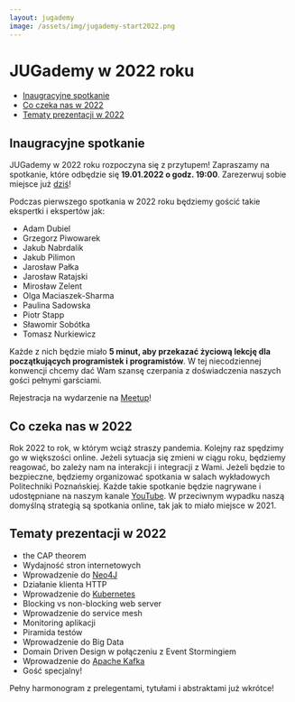 ```yaml
---
layout: jugademy
image: /assets/img/jugademy-start2022.png
---
```


# JUGademy w 2022 roku

- [Inaugracyjne spotkanie](#inaugracyjne-spotkanie)
- [Co czeka nas w 2022](#co-czeka-nas-w-2022)
- [Tematy prezentacji w 2022](#tematy-prezentacji-w-2022)

## Inaugracyjne spotkanie

JUGademy w 2022 roku rozpoczyna się z przytupem! Zapraszamy na spotkanie, które odbędzie się
**19.01.2022 o godz. 19:00**. Zarezerwuj sobie miejsce już [dziś]! 

Podczas pierwszego spotkania w 2022 roku będziemy gościć takie ekspertki i ekspertów jak:
- Adam Dubiel
- Grzegorz Piwowarek
- Jakub Nabrdalik
- Jakub Pilimon
- Jarosław Pałka
- Jarosław Ratajski
- Mirosław Zelent
- Olga Maciaszek-Sharma
- Paulina Sadowska
- Piotr Stapp
- Sławomir Sobótka
- Tomasz Nurkiewicz

Każde z nich będzie miało **5 minut, aby przekazać życiową lekcję dla początkujących
programistek i programistów**. W tej niecodziennej konwencji chcemy dać Wam szansę
czerpania z doświadczenia naszych gości pełnymi garściami.

Rejestracja na wydarzenie na [Meetup]!

## Co czeka nas w 2022

Rok 2022 to rok, w którym wciąż straszy pandemia. Kolejny raz spędzimy go w większości online.
Jeżeli sytuacja się zmieni w ciągu roku, będziemy reagować, bo zależy nam na interakcji
i integracji z Wami. Jeżeli będzie to bezpieczne, będziemy organizować spotkania
w salach wykładowych Politechniki Poznańskiej. Każde takie spotkanie będzie nagrywane i udostępniane 
na naszym kanale [YouTube]. W przeciwnym wypadku naszą domyślną strategią są spotkania online,
tak jak to miało miejsce w 2021. 

## Tematy prezentacji w 2022
- the CAP theorem
- Wydajność stron internetowych
- Wprowadzenie do [Neo4J]
- Działanie klienta HTTP
- Wprowadzenie do [Kubernetes]
- Blocking vs non-blocking web server
- Wprowadzenie do service mesh
- Monitoring aplikacji
- Piramida testów
- Wprowadzenie do Big Data
- Domain Driven Design w połączeniu z Event Stormingiem
- Wprowadzenie do [Apache Kafka]
- Gość specjalny!

Pełny harmonogram z prelegentami, tytułami i abstraktami już wkrótce!

[YouTube]: https://www.youtube.com/channel/UCNQqIfvcYb1nWNFP-X1woAQ/feed
[Neo4J]: https://neo4j.com/
[Kubernetes]: https://kubernetes.io/
[Apache Kafka]: https://kafka.apache.org/
[Politechniki Poznańskiej]: https://www.put.poznan.pl/
[Meetup]: https://www.meetup.com/pl-PL/Poznan-Java-User-Group/events/282896379/
[dziś]: https://www.meetup.com/pl-PL/Poznan-Java-User-Group/events/282896379/
